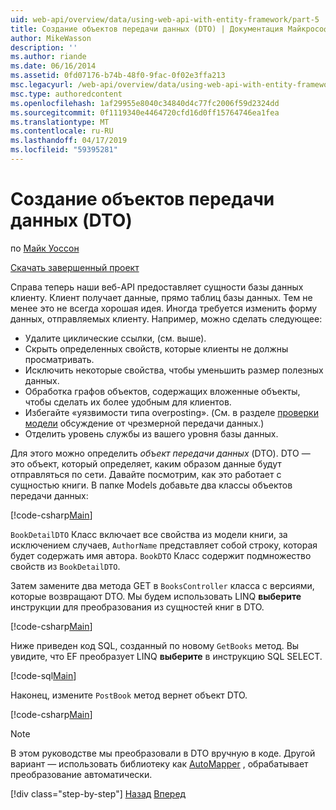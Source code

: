 ```yaml
---
uid: web-api/overview/data/using-web-api-with-entity-framework/part-5
title: Создание объектов передачи данных (DTO) | Документация Майкрософт
author: MikeWasson
description: ''
ms.author: riande
ms.date: 06/16/2014
ms.assetid: 0fd07176-b74b-48f0-9fac-0f02e3ffa213
msc.legacyurl: /web-api/overview/data/using-web-api-with-entity-framework/part-5
msc.type: authoredcontent
ms.openlocfilehash: 1af29955e8040c34840d4c77fc2006f59d2324dd
ms.sourcegitcommit: 0f1119340e4464720cfd16d0ff15764746ea1fea
ms.translationtype: MT
ms.contentlocale: ru-RU
ms.lasthandoff: 04/17/2019
ms.locfileid: "59395281"
---
```

# <a name="create-data-transfer-objects-dtos"></a>Создание объектов передачи данных (DTO)

по [Майк Уоссон](https://github.com/MikeWasson)

[Скачать завершенный проект](https://github.com/MikeWasson/BookService)

Справа теперь наши веб-API предоставляет сущности базы данных клиенту. Клиент получает данные, прямо таблиц базы данных. Тем не менее это не всегда хорошая идея. Иногда требуется изменить форму данных, отправляемых клиенту. Например, можно сделать следующее:

- Удалите циклические ссылки, (см. выше).
- Скрыть определенных свойств, которые клиенты не должны просматривать.
- Исключить некоторые свойства, чтобы уменьшить размер полезных данных.
- Обработка графов объектов, содержащих вложенные объекты, чтобы сделать их более удобным для клиентов.
- Избегайте «уязвимости типа overposting». (См. в разделе [проверки модели](../../formats-and-model-binding/model-validation-in-aspnet-web-api.md) обсуждение от чрезмерной передачи данных.)
- Отделить уровень службы из вашего уровня базы данных.

Для этого можно определить *объект передачи данных* (DTO). DTO — это объект, который определяет, каким образом данные будут отправляться по сети. Давайте посмотрим, как это работает с сущностью книги. В папке Models добавьте два классы объектов передачи данных:

[!code-csharp[Main](part-5/samples/sample1.cs)]

`BookDetailDTO` Класс включает все свойства из модели книги, за исключением случаев, `AuthorName` представляет собой строку, которая будет содержать имя автора. `BookDTO` Класс содержит подмножество свойств из `BookDetailDTO`.

Затем замените два метода GET в `BooksController` класса с версиями, которые возвращают DTO. Мы будем использовать LINQ **выберите** инструкции для преобразования из сущностей книг в DTO.

[!code-csharp[Main](part-5/samples/sample2.cs)]

Ниже приведен код SQL, созданный по новому `GetBooks` метод. Вы увидите, что EF преобразует LINQ **выберите** в инструкцию SQL SELECT.

[!code-sql[Main](part-5/samples/sample3.sql)]

Наконец, измените `PostBook` метод вернет объект DTO.

[!code-csharp[Main](part-5/samples/sample4.cs)]

> [!NOTE]
> В этом руководстве мы преобразовали в DTO вручную в коде. Другой вариант — использовать библиотеку как [AutoMapper](http://automapper.org/) , обрабатывает преобразование автоматически.
> 
> [!div class="step-by-step"]
> [Назад](part-4.md)
> [Вперед](part-6.md)
